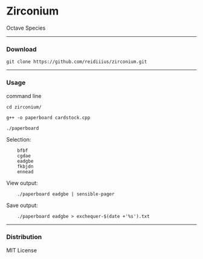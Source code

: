 # Zirconium
Octave Species

---

### Download

    git clone https://github.com/reidiiius/zirconium.git

---

### Usage
command line

    cd zirconium/

    g++ -o paperboard cardstock.cpp

    ./paperboard

Selection:

        bfbf
        cgdae
        eadgbe
        fkbjdn
        ennead

View output:

        ./paperboard eadgbe | sensible-pager

Save output:

        ./paperboard eadgbe > exchequer-$(date +'%s').txt

---

### Distribution
MIT License

